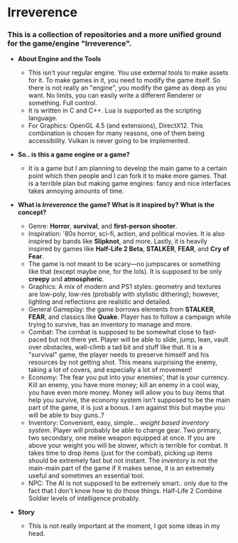 # Irreverence  
### This is a collection of repositories and a more unified ground for the game/engine "Irreverence".

* **About Engine and the Tools**
  * This isn't your regular engine. You use external tools to make assets for it. To make games in it, you need to modify the game itself. So there is not really an "engine", you modify the game as deep as you want. No limits, you can easily write a different Renderer or something. Full control.
  * It is written in C and C++. Lua is supported as the scripting language.
  * For Graphics: OpenGL 4.5 (and extensions), DirectX12. This combination is chosen for many reasons, one of them being accessibility. Vulkan is never going to be implemented. 

* **So.. is this a game engine or a game?**
   * It is a game but I am planning to develop the main game to a certain point which then people and I can fork it to make more games. That is a terrible plan but making game engines: fancy and nice interfaces takes annoying amounts of time.

* **What is *Irreverence* the game? What is it inspired by? What is the concept?**  
   * Genre: **Horror**, **survival**, and **first-person shooter**.  
   * Inspiration: '80s horror, sci-fi, action, and political movies. It is also inspired by bands like **Slipknot**, and more. Lastly, it is heavily inspired by games like **Half-Life 2 Beta**, **STALKER**, **FEAR**, and **Cry of Fear**.  
   * The game is not meant to be scary—no jumpscares or something like that (except maybe one, for the lols). It is supposed to be only **creepy** and **atmospheric**.  
   * Graphics: A mix of modern and PS1 styles: geometry and textures are low-poly, low-res (probably with stylistic dithering); however, lighting and reflections are realistic and detailed.  
   * General Gameplay: the game borrows elements from **STALKER**, **FEAR**, and classics like **Quake**. Player has to follow a campaign while trying to survive, has an inventory to manage and more.
   * Combat: The combat is supposed to be somewhat close to fast-paced but not there yet. Player will be able to slide, jump, lean, vault over obstacles, wall-climb a tad bit and stuff like that. It is a "survival" game, the player needs to preserve himself and his resources by not getting shot. This means surprising the enemy, taking a lot of covers, and especially a lot of movement!
   * Economy: The fear you put into your enemies', that is your currency. Kill an enemy, you have more money; kill an enemy in a cool way, you have even more money. Money will allow you to buy items that help you survive, the economy system isn't supposed to be the main part of the game, it is just a bonus. I am against this but maybe you will be able to buy guns..?
   * Inventory: Convenient, easy, simple... *weight based inventory system*. Player will probably be able to change gear. Two primary, two secondary, one melee weapon equipped at once. If you are above your weight you will be slower, which is terrible for combat. It takes time to drop items (just for the combat), picking up items should be extremely fast but not instant. The inventory is not the main-main part of the game if it makes sense, it is an extremely useful and sometimes an essential tool.
   * NPC: The AI is not supposed to be extremely smart.. only due to the fact that I don't know how to do those things. Half-Life 2 Combine Soldier levels of intelligence probably.

* **Story**
   * This is not really important at the moment, I got some ideas in my head.
